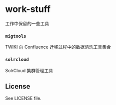 # work-stuff

工作中保留的一些工具

### `migtools`

TWIKI 向 Confluence 迁移过程中的数据清洗工具集合

### `solrcloud`

SolrCloud 集群管理工具

## License

See LICENSE file.
